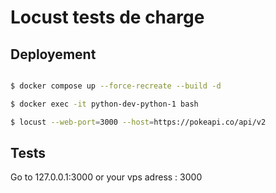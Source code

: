 # Locust tests de charge

## Deployement

```bash

$ docker compose up --force-recreate --build -d

$ docker exec -it python-dev-python-1 bash

$ locust --web-port=3000 --host=https://pokeapi.co/api/v2

```

## Tests

Go to 127.0.0.1:3000 or your vps adress : 3000

